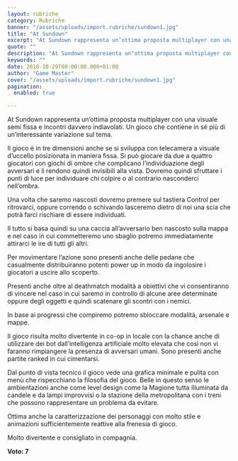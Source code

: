 ```yaml
---
layout: rubriche
category: Rubriche
banner: "/assets/uploads/import.rubriche/sundown1.jpg"
title: "At Sundown"
excerpt: "At Sundown rappresenta un’ottima proposta multiplayer con una visuale semi fissa e incontri davvero indiavolati. Un gioco che contiene in sé più di un’interessante variazione sul tema. Il gioco è in tre dimensioni anche se si sviluppa con telecamera a visuale d’uccello posizionata in maniera fissa. Si può giocare da due a quattro giocatori con [&hellip"
quote: ""
description: "At Sundown rappresenta un’ottima proposta multiplayer con una visuale semi fissa e incontri davvero indiavolati. Un gioco che contiene in sé più di un’interessante variazione sul tema. Il gioco è in tre dimensioni anche se si sviluppa con telecamera a visuale d’uccello posizionata in maniera fissa. Si può giocare da due a quattro giocatori con [&hellip"
keywords: ""
date: 2018-10-29T00:00:00.000+01:00
author: "Game Master"
cover: "/assets/uploads/import.rubriche/sundown1.jpg"
pagination:
  enabled: true

---
```


At Sundown rappresenta un’ottima proposta multiplayer con una visuale semi fissa e incontri davvero indiavolati. Un gioco che contiene in sé più di un’interessante variazione sul tema.

Il gioco è in tre dimensioni anche se si sviluppa con telecamera a visuale d’uccello posizionata in maniera fissa. Si può giocare da due a quattro giocatori con giochi di ombre che complicano l’individuazione degli avversari e li rendono quindi invisibili alla vista. Dovremo quindi sfruttare i punti di luce per individuare chi colpire o al contrario nasconderci nell’ombra.

Una volta che saremo nascosti dovremo premere sul tastiera Control per ritrovarci, oppure correndo o schivando lasceremo dietro di noi una scia che potrà farci rischiare di essere individuati.

Il tutto si basa quindi su una caccia all’avversario ben nascosto sulla mappa e nel caso in cui commetteremo uno sbaglio potremo immediatamente attirarci le ire di tutti gli altri.

Per movimentare l’azione sono presenti anche delle pedane che casualmente distribuiranno potenti power up in modo da ingolosire i giocatori a uscire allo scoperto.

Presenti anche oltre al deathmatch modalità a obiettivi che vi consentiranno di vincere nel caso in cui saremo in controllo di alcune aree determinate oppure degli oggetti e quindi scatenare gli scontri con i nemici.

In base ai progressi che compiremo potremo sbloccare modalità, arsenale e mappe.

Il gioco risulta molto divertente in co-op in locale con la chance anche di utilizzare dei bot dall’intelligenza artificiale molto elevata che così non vi faranno rimpiangere la presenza di avversari umani. Sono presenti anche partite ranked in cui cimentarsi.

Dal punto di vista tecnico il gioco vede una grafica minimale e pulita con menù che rispecchiano la filosofia del gioco. Belle in questo senso le ambientazioni anche come level design come la Magione tutta illuminata da candele e da lampi improvvisi o la stazione della metropolitana con i treni che possono rappresentare un problema da evitare.

Ottima anche la caratterizzazione dei personaggi con molto stile e animazioni sufficientemente reattive alla frenesia di gioco.

Molto divertente e consigliato in compagnia.

**Voto: 7**